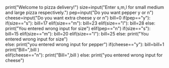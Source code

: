 print("Welcome to pizza delivery!")
size=input("Enter s,m,l for small medium and large pizza respectively.")
pep=input("Do you want pepper y or n")
cheese=input("Do you want extra cheese y or n")
bill=0
if(pep=="y"):
    if(size=="s"):
        bill=17
    elif(size=="m"):
        bill=23
    elif(size=="l"):
        bill=28
    else:
    print("You entered wrong input for size")
elif(pep=="n")
    if(size=="s"):
        bill=15
    elif(size=="m"):
        bill=20
    elif(size=="l"):
        bill=25
    else:
    print("You entered wrong input for size")   
else:
print("you entered wrong input for pepper")
if(cheese=="y"):
    bill=bill+1
    print("Bill=",bill )        
elif(cheese=="n"):
     print("Bill=",bill )
else:
print("you entered wrong input for cheese")

